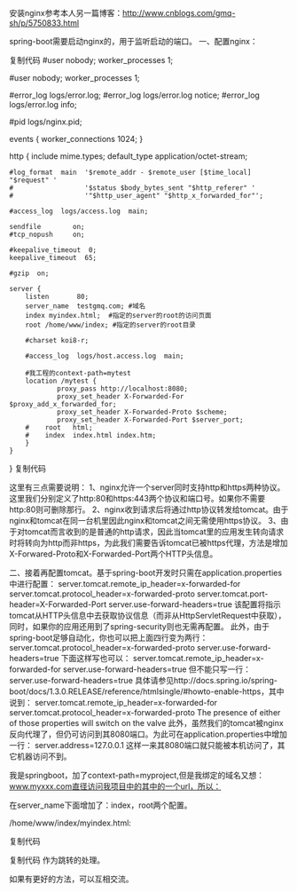 安装nginx参考本人另一篇博客：http://www.cnblogs.com/gmq-sh/p/5750833.html

spring-boot需要启动nginx的，用于监听启动的端口。
一、配置nginx：

复制代码
#user  nobody;
worker_processes  1;


#user  nobody;
worker_processes  1;

#error_log  logs/error.log;
#error_log  logs/error.log  notice;
#error_log  logs/error.log  info;

#pid        logs/nginx.pid;


events {
    worker_connections  1024;
}


http {
    include       mime.types;
    default_type  application/octet-stream;

    #log_format  main  '$remote_addr - $remote_user [$time_local] "$request" '
    #                  '$status $body_bytes_sent "$http_referer" '
    #                  '"$http_user_agent" "$http_x_forwarded_for"';

    #access_log  logs/access.log  main;

    sendfile        on;
    #tcp_nopush     on;

    #keepalive_timeout  0;
    keepalive_timeout  65;

    #gzip  on;

    server {
        listen       80;
        server_name  testgmq.com; #域名
        index myindex.html;  #指定的server的root的访问页面
        root /home/www/index; #指定的server的root目录

        #charset koi8-r;

        #access_log  logs/host.access.log  main;

        #我工程的context-path=mytest
        location /mytest {
                proxy_pass http://localhost:8080;
                proxy_set_header X-Forwarded-For $proxy_add_x_forwarded_for;
                proxy_set_header X-Forwarded-Proto $scheme;
                proxy_set_header X-Forwarded-Port $server_port;
        #    root   html;
        #    index  index.html index.htm;
        }
    }

}
复制代码
 


这里有三点需要说明：
1、nginx允许一个server同时支持http和https两种协议。这里我们分别定义了http:80和https:443两个协议和端口号。如果你不需要http:80则可删除那行。
2、nginx收到请求后将通过http协议转发给tomcat。由于nginx和tomcat在同一台机里因此nginx和tomcat之间无需使用https协议。
3、由于对tomcat而言收到的是普通的http请求，因此当tomcat里的应用发生转向请求时将转向为http而非https，为此我们需要告诉tomcat已被https代理，方法是增加X-Forwared-Proto和X-Forwarded-Port两个HTTP头信息。


二、接着再配置tomcat。基于spring-boot开发时只需在application.properties中进行配置：
server.tomcat.remote_ip_header=x-forwarded-for
server.tomcat.protocol_header=x-forwarded-proto
server.tomcat.port-header=X-Forwarded-Port
server.use-forward-headers=true
该配置将指示tomcat从HTTP头信息中去获取协议信息（而非从HttpServletRequest中获取），同时，如果你的应用还用到了spring-security则也无需再配置。
此外，由于spring-boot足够自动化，你也可以把上面四行变为两行：
server.tomcat.protocol_header=x-forwarded-proto
server.use-forward-headers=true
下面这样写也可以：
server.tomcat.remote_ip_header=x-forwarded-for
server.use-forward-headers=true
但不能只写一行：
server.use-forward-headers=true
具体请参见http://docs.spring.io/spring-boot/docs/1.3.0.RELEASE/reference/htmlsingle/#howto-enable-https，其中说到：
server.tomcat.remote_ip_header=x-forwarded-for
server.tomcat.protocol_header=x-forwarded-proto
The presence of either of those properties will switch on the valve
此外，虽然我们的tomcat被nginx反向代理了，但仍可访问到其8080端口。为此可在application.properties中增加一行：
server.address=127.0.0.1
这样一来其8080端口就只能被本机访问了，其它机器访问不到。

 

 

我是springboot，加了context-path=myproject,但是我绑定的域名又想：www.myxxx.com直径访问我项目中的其中的一个url，所以：

在server_name下面增加了：index，root两个配置。

/home/www/index/myindex.html:

复制代码
<!DOCTYPE html>
<html>
<head>
    <title></title>
</head>
<body>
    <script type="text/javascript">
               <!-- 特定的url作为首页 -->
        window.location.href = "http://www.myxxx.com/myproject/mobile/shopindex.html";
    </script>

</body>
</html>
复制代码
作为跳转的处理。

 

如果有更好的方法，可以互相交流。

